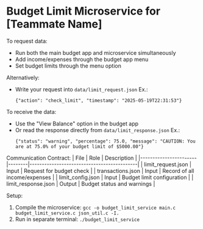 # Budget Limit Microservice for [Teammate Name]

To request data:
- Run both the main budget app and microservice simultaneously
- Add income/expenses through the budget app menu
- Set budget limits through the menu option

Alternatively:
- Write your request into `data/limit_request.json` Ex.:
  ```
  {"action": "check_limit", "timestamp": "2025-05-19T22:31:53"}
  ```

To receive the data:
- Use the "View Balance" option in the budget app
- Or read the response directly from `data/limit_response.json` Ex.:
  ```
  {"status": "warning", "percentage": 75.0, "message": "CAUTION: You are at 75.0% of your budget limit of $5000.00"}
  ```

Communication Contract:
| File                  | Role   | Description                                |
|-----------------------|--------|--------------------------------------------|
| limit_request.json    | Input  | Request for budget check                    |
| transactions.json     | Input  | Record of all income/expenses              |
| limit_config.json     | Input  | Budget limit configuration                 |
| limit_response.json   | Output | Budget status and warnings                 |

Setup:
1. Compile the microservice: `gcc -o budget_limit_service main.c budget_limit_service.c json_util.c -I.`
2. Run in separate terminal: `./budget_limit_service`
